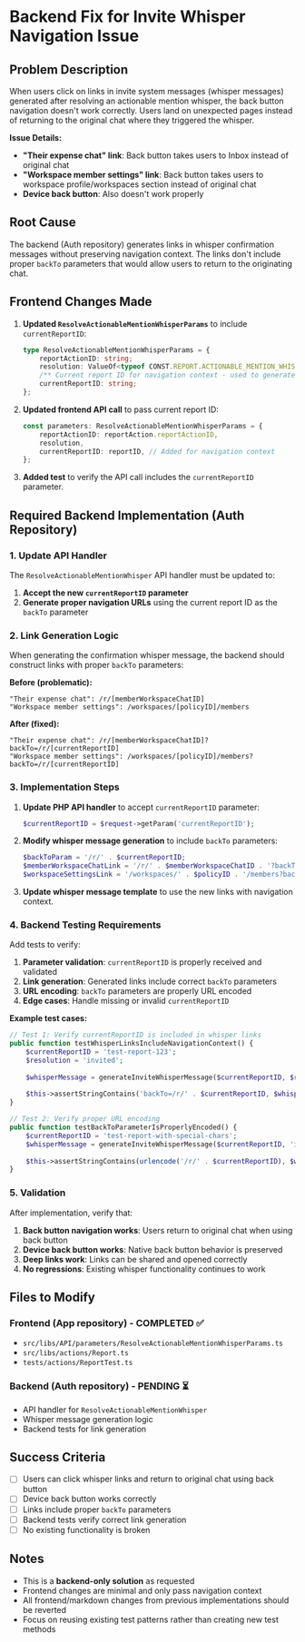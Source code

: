 # Backend Fix for Invite Whisper Navigation Issue

## Problem Description

When users click on links in invite system messages (whisper messages) generated after resolving an actionable mention whisper, the back button navigation doesn't work correctly. Users land on unexpected pages instead of returning to the original chat where they triggered the whisper.

**Issue Details:**
- **"Their expense chat" link**: Back button takes users to Inbox instead of original chat
- **"Workspace member settings" link**: Back button takes users to workspace profile/workspaces section instead of original chat
- **Device back button**: Also doesn't work properly

## Root Cause

The backend (Auth repository) generates links in whisper confirmation messages without preserving navigation context. The links don't include proper `backTo` parameters that would allow users to return to the originating chat.

## Frontend Changes Made

1. **Updated `ResolveActionableMentionWhisperParams`** to include `currentReportID`:
   ```typescript
   type ResolveActionableMentionWhisperParams = {
       reportActionID: string;
       resolution: ValueOf<typeof CONST.REPORT.ACTIONABLE_MENTION_WHISPER_RESOLUTION>;
       /** Current report ID for navigation context - used to generate proper backTo parameters in whisper links */
       currentReportID: string;
   };
   ```

2. **Updated frontend API call** to pass current report ID:
   ```typescript
   const parameters: ResolveActionableMentionWhisperParams = {
       reportActionID: reportAction.reportActionID,
       resolution,
       currentReportID: reportID, // Added for navigation context
   };
   ```

3. **Added test** to verify the API call includes the `currentReportID` parameter.

## Required Backend Implementation (Auth Repository)

### 1. Update API Handler

The `ResolveActionableMentionWhisper` API handler must be updated to:

1. **Accept the new `currentReportID` parameter**
2. **Generate proper navigation URLs** using the current report ID as the `backTo` parameter

### 2. Link Generation Logic

When generating the confirmation whisper message, the backend should construct links with proper `backTo` parameters:

**Before (problematic):**
```
"Their expense chat": /r/[memberWorkspaceChatID]
"Workspace member settings": /workspaces/[policyID]/members
```

**After (fixed):**
```
"Their expense chat": /r/[memberWorkspaceChatID]?backTo=/r/[currentReportID]
"Workspace member settings": /workspaces/[policyID]/members?backTo=/r/[currentReportID]
```

### 3. Implementation Steps

1. **Update PHP API handler** to accept `currentReportID` parameter:
   ```php
   $currentReportID = $request->getParam('currentReportID');
   ```

2. **Modify whisper message generation** to include `backTo` parameters:
   ```php
   $backToParam = '/r/' . $currentReportID;
   $memberWorkspaceChatLink = '/r/' . $memberWorkspaceChatID . '?backTo=' . urlencode($backToParam);
   $workspaceSettingsLink = '/workspaces/' . $policyID . '/members?backTo=' . urlencode($backToParam);
   ```

3. **Update whisper message template** to use the new links with navigation context.

### 4. Backend Testing Requirements

Add tests to verify:

1. **Parameter validation**: `currentReportID` is properly received and validated
2. **Link generation**: Generated links include correct `backTo` parameters
3. **URL encoding**: `backTo` parameters are properly URL encoded
4. **Edge cases**: Handle missing or invalid `currentReportID`

**Example test cases:**
```php
// Test 1: Verify currentReportID is included in whisper links
public function testWhisperLinksIncludeNavigationContext() {
    $currentReportID = 'test-report-123';
    $resolution = 'invited';
    
    $whisperMessage = generateInviteWhisperMessage($currentReportID, $resolution, $memberData);
    
    $this->assertStringContains('backTo=/r/' . $currentReportID, $whisperMessage);
}

// Test 2: Verify proper URL encoding
public function testBackToParameterIsProperlyEncoded() {
    $currentReportID = 'test-report-with-special-chars';
    $whisperMessage = generateInviteWhisperMessage($currentReportID, 'invited', $memberData);
    
    $this->assertStringContains(urlencode('/r/' . $currentReportID), $whisperMessage);
}
```

### 5. Validation

After implementation, verify that:

1. **Back button navigation works**: Users return to original chat when using back button
2. **Device back button works**: Native back button behavior is preserved
3. **Deep links work**: Links can be shared and opened correctly
4. **No regressions**: Existing whisper functionality continues to work

## Files to Modify

### Frontend (App repository) - COMPLETED ✅
- `src/libs/API/parameters/ResolveActionableMentionWhisperParams.ts`
- `src/libs/actions/Report.ts`
- `tests/actions/ReportTest.ts`

### Backend (Auth repository) - PENDING ⏳
- API handler for `ResolveActionableMentionWhisper`
- Whisper message generation logic
- Backend tests for link generation

## Success Criteria

- [ ] Users can click whisper links and return to original chat using back button
- [ ] Device back button works correctly 
- [ ] Links include proper `backTo` parameters
- [ ] Backend tests verify correct link generation
- [ ] No existing functionality is broken

## Notes

- This is a **backend-only solution** as requested
- Frontend changes are minimal and only pass navigation context
- All frontend/markdown changes from previous implementations should be reverted
- Focus on reusing existing test patterns rather than creating new test methods
